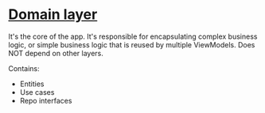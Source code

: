 # [Domain layer](https://developer.android.com/topic/architecture/domain-layer)
It's the core of the app.
It's responsible for encapsulating complex business logic, or simple business logic that is reused by multiple ViewModels.
Does NOT depend on other layers.

Contains:
- Entities
- Use cases
- Repo interfaces

